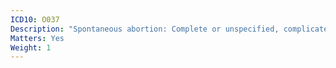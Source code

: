 ```yaml
---
ICD10: O037
Description: "Spontaneous abortion: Complete or unspecified, complicated by embolism"
Matters: Yes
Weight: 1
---
```


